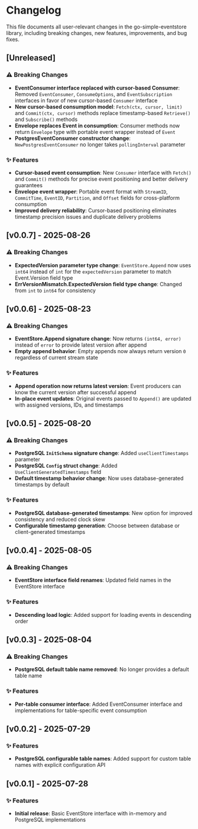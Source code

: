 # Changelog

This file documents all user-relevant changes in the go-simple-eventstore library, including breaking changes, new features, improvements, and bug fixes.

## [Unreleased]

### ⚠️ Breaking Changes
- **EventConsumer interface replaced with cursor-based Consumer**: Removed `EventConsumer`, `ConsumeOptions`, and `EventSubscription` interfaces in favor of new cursor-based `Consumer` interface
- **New cursor-based consumption model**: `Fetch(ctx, cursor, limit)` and `Commit(ctx, cursor)` methods replace timestamp-based `Retrieve()` and `Subscribe()` methods  
- **Envelope replaces Event in consumption**: Consumer methods now return `Envelope` type with portable event wrapper instead of `Event`
- **PostgresEventConsumer constructor change**: `NewPostgresEventConsumer` no longer takes `pollingInterval` parameter

### ✨ Features
- **Cursor-based event consumption**: New `Consumer` interface with `Fetch()` and `Commit()` methods for precise event positioning and better delivery guarantees
- **Envelope event wrapper**: Portable event format with `StreamID`, `CommitTime`, `EventID`, `Partition`, and `Offset` fields for cross-platform consumption
- **Improved delivery reliability**: Cursor-based positioning eliminates timestamp precision issues and duplicate delivery problems

## [v0.0.7] - 2025-08-26

### ⚠️ Breaking Changes
- **ExpectedVersion parameter type change**: `EventStore.Append` now uses `int64` instead of `int` for the `expectedVersion` parameter to match Event.Version field type
- **ErrVersionMismatch.ExpectedVersion field type change**: Changed from `int` to `int64` for consistency

## [v0.0.6] - 2025-08-23

### ⚠️ Breaking Changes
- **EventStore.Append signature change**: Now returns `(int64, error)` instead of `error` to provide latest version after append
- **Empty append behavior**: Empty appends now always return version `0` regardless of current stream state

### ✨ Features
- **Append operation now returns latest version**: Event producers can know the current version after successful append
- **In-place event updates**: Original events passed to `Append()` are updated with assigned versions, IDs, and timestamps

## [v0.0.5] - 2025-08-20

### ⚠️ Breaking Changes
- **PostgreSQL `InitSchema` signature change**: Added `useClientTimestamps` parameter
- **PostgreSQL `Config` struct change**: Added `UseClientGeneratedTimestamps` field
- **Default timestamp behavior change**: Now uses database-generated timestamps by default

### ✨ Features
- **PostgreSQL database-generated timestamps**: New option for improved consistency and reduced clock skew
- **Configurable timestamp generation**: Choose between database or client-generated timestamps

## [v0.0.4] - 2025-08-05

### ⚠️ Breaking Changes
- **EventStore interface field renames**: Updated field names in the EventStore interface

### ✨ Features
- **Descending load logic**: Added support for loading events in descending order

## [v0.0.3] - 2025-08-04

### ⚠️ Breaking Changes
- **PostgreSQL default table name removed**: No longer provides a default table name

### ✨ Features
- **Per-table consumer interface**: Added EventConsumer interface and implementations for table-specific event consumption

## [v0.0.2] - 2025-07-29

### ✨ Features
- **PostgreSQL configurable table names**: Added support for custom table names with explicit configuration API

## [v0.0.1] - 2025-07-28

### ✨ Features
- **Initial release**: Basic EventStore interface with in-memory and PostgreSQL implementations
